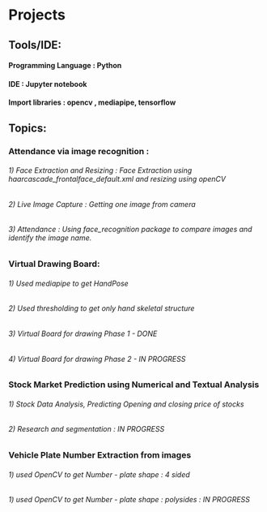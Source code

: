 # Projects

## Tools/IDE:
#### Programming Language : Python
#### IDE : Jupyter notebook
#### Import libraries : opencv , mediapipe, tensorflow

## Topics:
### Attendance via image recognition :
###### 1) Face Extraction and Resizing : Face Extraction using haarcascade_frontalface_default.xml and resizing using openCV
###### 2) Live Image Capture : Getting one image from camera
###### 3) Attendance : Using face_recognition package to compare images and identify the image name.

### Virtual Drawing Board:
###### 1) Used mediapipe to get HandPose
###### 2) Used thresholding to get only hand skeletal structure 
###### 3) Virtual Board for drawing Phase 1 - DONE
###### 4) Virtual Board for drawing Phase 2 - IN PROGRESS 

### Stock Market Prediction using Numerical and Textual Analysis
###### 1) Stock Data Analysis, Predicting Opening and closing price of stocks
###### 2) Research and segmentation : IN PROGRESS

### Vehicle Plate Number Extraction from images
###### 1) used OpenCV to get Number - plate shape : 4 sided
###### 1) used OpenCV to get Number - plate shape : polysides : IN PROGRESS 

